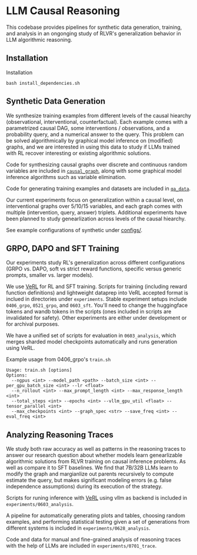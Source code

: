 # LLM Causal Reasoning 
This codebase provides pipelines for synthetic data generation, training, and analysis in an ongonging study of RLVR's generalization behavior in LLM algorithmic reasoning.


## Installation
Installation
```
bash install_dependencies.sh
```

## Synthetic Data Generation
We synthesize training examples from different levels of the causal hiearchy (observational, interventional, counterfactual). Each example comes with a parametrized causal DAG, some interventions / observations, and a probability query, and a numerical answer to the query. This problem can be solved algorithmically by graphical model inference on (modified) graphs, and we are interested in using this data to study if LLMs trained with RL recover interesting or existing algorithmic solutions.

Code for synthesizing causal graphs over discrete and continuous random variables are included in  [`causal_graph`](https://github.com/zhichul/synthetic-causal-graph-learning/tree/32332339eb7dbc965be2ecdc7a025066a080ca6b/causal_graph), along with some graphical model inference algorithms such as variable elimination.

Code for generating training examples and datasets are included in [`qa_data`](https://github.com/zhichul/synthetic-causal-graph-learning/tree/32332339eb7dbc965be2ecdc7a025066a080ca6b/qa_data).

Our current experiments focus on generalization within a causal level, on interventional graphs over 5/10/15 variables, and each graph comes with multiple (intervention, query, answer) triplets. Additional experiments have been planned to study genearlization across levels of the causal hiearchy.

See example configurations of synthetic under [configs/](configs/).

## GRPO, DAPO and SFT Training
Our experiments study RL's generalization across different configurations (GRPO vs. DAPO, soft vs strict reward functions, specific versus generic prompts, smaller vs. larger models).

We use [VeRL](https://github.com/volcengine/verl) for RL and SFT training. Scripts for training (including reward function definitions) and lightweight dataprep into VeRL accepted format is inclued in directories under `experiments`. Stable experiment setups include `0406_grpo`, `0521_grpo`, and `0603_sft`. You'll need to change the huggingface tokens and wandb tokens in the scripts (ones included in scripts are invalidated for safety). Other experiments are either under development or for archival purposes.

We have a unified set of scripts for evaluation in `0603_analysis`, which merges sharded model checkpoints automatically and runs generation using VeRL.

Example usage from 0406_grpo's `train.sh`
```
Usage: train.sh [options]
Options:
  --ngpus <int> --model_path <path> --batch_size <int> --per_gpu_batch_size <int> --lr <float>
  --n_rollout <int> --max_prompt_length <int> --max_response_length <int>
  --total_steps <int> --epochs <int> --vllm_gpu_util <float> --tensor_parallel <int>
  --max_checkpoints <int> --graph_spec <str> --save_freq <int> --eval_freq <int>
```

## Analyzing Reasoning Traces 
We study both raw accuracy as well as patterns in the reasoning traces to answer our research question about whether models learn genearlizable algorithmic solutions from RLVR training on causal inference problems. As well as compare it to SFT baselines. We find that 7B/32B LLMs learn to modify the graph and margianlize out parents recursively to compute estimate the query, but makes significant modeling errors (e.g. false independence assumptions) during its execution of the strategy.

Scripts for runing inference with [VeRL](https://github.com/volcengine/verl) using vllm as backend is included in `experiments/0603_analysis`.

A pipeline for automatically generating plots and tables, choosing random examples, and performing statistical testing given a set of generations from different systems is included in `experiments/0628_analysis`.

Code and data for manual and fine-grained analysis of reasoning traces with the help of LLMs are included in `experiments/0701_trace`.
